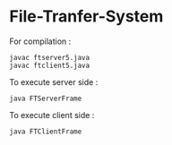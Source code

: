 # File-Tranfer-System
For compilation :
```
javac ftserver5.java
javac ftclient5.java
```
To execute server side :
```
java FTServerFrame
```
To execute client side :
```
java FTClientFrame
```
